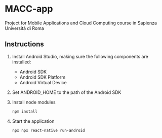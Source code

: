 # MACC-app

Project for Mobile Applications and Cloud Computing course in Sapienza Università di Roma

## Instructions

1. Install Android Studio, making sure the following components are installed:
    - Android SDK
    - Android SDK Platform
    - Android Virtual Device
2. Set ANDROID_HOME to the path of the Android SDK
3. Install node modules

    ```bash
    npm install
    ```

4. Start the application
    ```bash
    npx npx react-native run-android
    ```